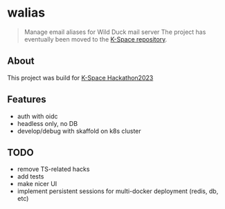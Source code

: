 # walias

> Manage email aliases for Wild Duck mail server
> The project has eventually been moved to the [K-Space repository](git.k-space.ee/k-space/walias).

## About

This project was build for [K-Space Hackathon2023](https://wiki.k-space.ee/en/hackathon/2023)

## Features
 * auth with oidc
 * headless only, no DB
 * develop/debug with skaffold on k8s cluster

## TODO
 * remove TS-related hacks
 * add tests
 * make nicer UI
 * implement persistent sessions for multi-docker deployment (redis, db, etc)

